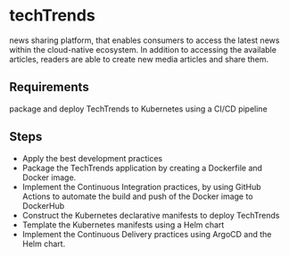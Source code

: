 # techTrends
news sharing platform, that enables consumers to access the latest news within the cloud-native ecosystem. In addition to accessing the available articles, readers are able to create new media articles and share them.

## Requirements 
package and deploy TechTrends to Kubernetes using a CI/CD pipeline

## Steps 
+ Apply the best development practices
+ Package the TechTrends application by creating a Dockerfile and Docker image.
+ Implement the Continuous Integration practices, by using GitHub Actions to automate the build and push of the Docker image to DockerHub
+ Construct the Kubernetes declarative manifests to deploy TechTrends
+ Template the Kubernetes manifests using a Helm chart 
+ Implement the Continuous Delivery practices using ArgoCD and the Helm chart.
